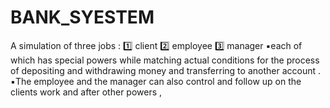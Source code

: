 # BANK_SYESTEM
A simulation of three jobs : 1️⃣ client  2️⃣ employee  3️⃣ manager  ▪️each of which has special powers while matching actual conditions for the process of depositing and withdrawing money and transferring to another account .  ▪️The employee and the manager can also control and follow up on the clients work and after other powers ,
